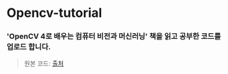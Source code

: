 # Opencv-tutorial

### 'OpenCV 4로 배우는 컴퓨터 비전과 머신러닝' 책을 읽고 공부한 코드를 업로드 합니다.

> 원본 코드: [출처](https://github.com/sunkyoo/opencv4cvml)

